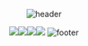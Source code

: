 <div align="center">

![header](https://capsule-render.vercel.app/api?type=waving&color=117&height=95&section=header&text=Hello,&ensp;I'm%20Dayoung👋&fontSize=40&fontColor=000000)

<img src="https://img.shields.io/badge/Python-white?style=for-the-badge&logo=Python&logoColor=black"><img src="https://img.shields.io/badge/Jetbrains-white?style=for-the-badge&logo=Jetbrains&logoColor=black"><img src="https://img.shields.io/badge/scikitlearn-white?style=for-the-badge&logo=scikit-learn&logoColor=black"><img src="https://img.shields.io/badge/github-white?style=for-the-badge&logo=github&logoColor=black">
![footer](https://capsule-render.vercel.app/api?type=waving&color=117&height=75&section=footer)

</div>
